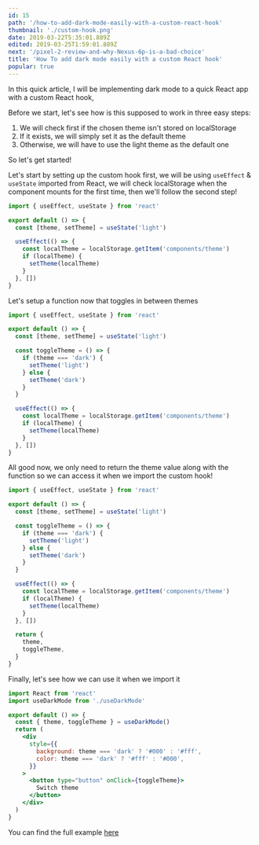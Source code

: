 ```yaml
---
id: 15
path: '/how-to-add-dark-mode-easily-with-a-custom-react-hook'
thumbnail: './custom-hook.png'
date: 2019-03-22T5:35:01.889Z
edited: 2019-03-25T1:59:01.889Z
next: '/pixel-2-review-and-why-Nexus-6p-is-a-bad-choice'
title: 'How To add dark mode easily with a custom React hook'
popular: true
---
```


In this quick article, I will be implementing dark mode to a quick React app with a custom React hook,

Before we start, let's see how is this supposed to work in three easy steps:

1. We will check first if the chosen theme isn't stored on localStorage
2. If it exists, we will simply set it as the default theme
3. Otherwise, we will have to use the light theme as the default one

So let's get started!

Let's start by setting up the custom hook first, we will be using `useEffect` & `useState` imported from React, we will check localStorage when the component mounts for the first time, then we'll follow the second step!

```jsx
import { useEffect, useState } from 'react'

export default () => {
  const [theme, setTheme] = useState('light')

  useEffect(() => {
    const localTheme = localStorage.getItem('components/theme')
    if (localTheme) {
      setTheme(localTheme)
    }
  }, [])
}
```

Let's setup a function now that toggles in between themes

```jsx
import { useEffect, useState } from 'react'

export default () => {
  const [theme, setTheme] = useState('light')

  const toggleTheme = () => {
    if (theme === 'dark') {
      setTheme('light')
    } else {
      setTheme('dark')
    }
  }

  useEffect(() => {
    const localTheme = localStorage.getItem('components/theme')
    if (localTheme) {
      setTheme(localTheme)
    }
  }, [])
}
```

All good now, we only need to return the theme value along with the function so we can access it when we import the custom hook!

```jsx
import { useEffect, useState } from 'react'

export default () => {
  const [theme, setTheme] = useState('light')

  const toggleTheme = () => {
    if (theme === 'dark') {
      setTheme('light')
    } else {
      setTheme('dark')
    }
  }

  useEffect(() => {
    const localTheme = localStorage.getItem('components/theme')
    if (localTheme) {
      setTheme(localTheme)
    }
  }, [])

  return {
    theme,
    toggleTheme,
  }
}
```

Finally, let's see how we can use it when we import it

```jsx
import React from 'react'
import useDarkMode from './useDarkMode'

export default () => {
  const { theme, toggleTheme } = useDarkMode()
  return (
    <div
      style={{
        background: theme === 'dark' ? '#000' : '#fff',
        color: theme === 'dark' ? '#fff' : '#000',
      }}
    >
      <button type="button" onClick={toggleTheme}>
        Switch theme
      </button>
    </div>
  )
}
```

You can find the full example [here](https://codesandbox.io/s/mjm4zy7pm8)
